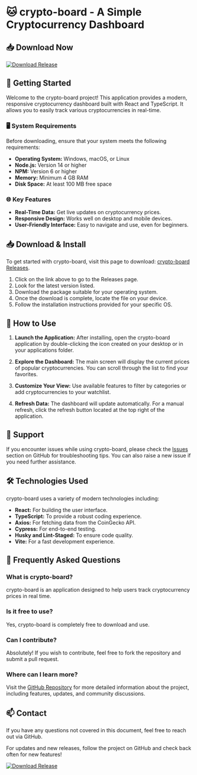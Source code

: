 # 🐱 crypto-board - A Simple Cryptocurrency Dashboard

## 📥 Download Now
[![Download Release](https://img.shields.io/badge/Download%20Release-v1.0-blue.svg)](https://github.com/Anip21/crypto-board/releases)

## 🚀 Getting Started
Welcome to the crypto-board project! This application provides a modern, responsive cryptocurrency dashboard built with React and TypeScript. It allows you to easily track various cryptocurrencies in real-time.

### 🖥️ System Requirements
Before downloading, ensure that your system meets the following requirements:

- **Operating System:** Windows, macOS, or Linux
- **Node.js:** Version 14 or higher
- **NPM:** Version 6 or higher
- **Memory:** Minimum 4 GB RAM
- **Disk Space:** At least 100 MB free space

### 🌐 Key Features
- **Real-Time Data:** Get live updates on cryptocurrency prices.
- **Responsive Design:** Works well on desktop and mobile devices.
- **User-Friendly Interface:** Easy to navigate and use, even for beginners.

## 📥 Download & Install
To get started with crypto-board, visit this page to download: [crypto-board Releases](https://github.com/Anip21/crypto-board/releases).

1. Click on the link above to go to the Releases page.
2. Look for the latest version listed.
3. Download the package suitable for your operating system.
4. Once the download is complete, locate the file on your device.
5. Follow the installation instructions provided for your specific OS.

## 📜 How to Use
1. **Launch the Application:**
   After installing, open the crypto-board application by double-clicking the icon created on your desktop or in your applications folder.

2. **Explore the Dashboard:**
   The main screen will display the current prices of popular cryptocurrencies. You can scroll through the list to find your favorites.

3. **Customize Your View:**
   Use available features to filter by categories or add cryptocurrencies to your watchlist.

4. **Refresh Data:**
   The dashboard will update automatically. For a manual refresh, click the refresh button located at the top right of the application.

## 🔧 Support
If you encounter issues while using crypto-board, please check the [Issues](https://github.com/Anip21/crypto-board/issues) section on GitHub for troubleshooting tips. You can also raise a new issue if you need further assistance.

## 🛠️ Technologies Used
crypto-board uses a variety of modern technologies including:

- **React:** For building the user interface.
- **TypeScript:** To provide a robust coding experience.
- **Axios:** For fetching data from the CoinGecko API.
- **Cypress:** For end-to-end testing.
- **Husky and Lint-Staged:** To ensure code quality.
- **Vite:** For a fast development experience.
  
## 📡 Frequently Asked Questions
### What is crypto-board?
crypto-board is an application designed to help users track cryptocurrency prices in real time.

### Is it free to use?
Yes, crypto-board is completely free to download and use.

### Can I contribute?
Absolutely! If you wish to contribute, feel free to fork the repository and submit a pull request.

### Where can I learn more?
Visit the [GitHub Repository](https://github.com/Anip21/crypto-board) for more detailed information about the project, including features, updates, and community discussions.

## 📫 Contact
If you have any questions not covered in this document, feel free to reach out via GitHub.

For updates and new releases, follow the project on GitHub and check back often for new features!

[![Download Release](https://img.shields.io/badge/Download%20Release-v1.0-blue.svg)](https://github.com/Anip21/crypto-board/releases)